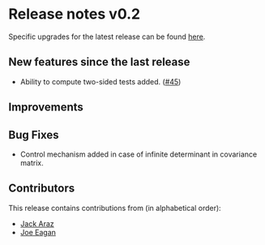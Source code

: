 # Release notes v0.2

Specific upgrades for the latest release can be found [here](https://github.com/SpeysideHEP/spey/releases/latest).

## New features since the last release

* Ability to compute two-sided tests added.
  ([#45](https://github.com/SpeysideHEP/spey/pull/45))

## Improvements

## Bug Fixes

* Control mechanism added in case of infinite determinant in covariance matrix.

## Contributors

This release contains contributions from (in alphabetical order):

* [Jack Araz](https://github.com/jackaraz)
* [Joe Eagan](https://github.com/joes-git)
